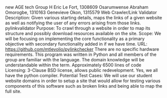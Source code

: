 new AGE tech
Group H
Eric Le Fort, 1308609
Osarumwense Abraham Omorogbe, 1310163
Genevieve Okon, 1315579
Web Crawler/Link Validator
Description: Given various starting details, maps the links of a given website as well as notifying the user of any errors arising from those links.
pylinkvalidator
Purpose: To crawl through a website in order to map its structure and possibly download resources available on the site.
Scope: We will be focusing on implementing the core functionality as a primary objective with secondary functionality 
added in if we have time.
URL: https://github.com/mtlevolio/pylinkchecker
There are no specific hardware requirements.
This program was written in Python and all members of the group are familiar with the language.
The domain knowledge will be understandable within the term.
Approximately 6500 lines of code
Licensing: 3-Clause BSD license, allows public redevelopment.
Yes, we all have the python compiler.
Potential Test Cases:
We will use our student website domains in order to setup a site that would allow for testing various components of this software such as broken links 
and being able to map the full site.

